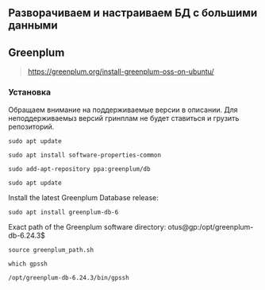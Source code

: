 Разворачиваем и настраиваем БД с большими данными
-----------------------------------------------

## Greenplum

> https://greenplum.org/install-greenplum-oss-on-ubuntu/

### Установка

Обращаем внимание на поддерживаемые версии в описании.
Для неподдерживаемыз версий гринплам не будет ставиться и грузить репозиторий.

```
sudo apt update
```
```
sudo apt install software-properties-common
```
```
sudo add-apt-repository ppa:greenplum/db
```
```
sudo apt update
```

Install the latest Greenplum Database release:
```
sudo apt install greenplum-db-6
```

Exact path of the Greenplum software directory:
otus@gp:/opt/greenplum-db-6.24.3$ 
```
source greenplum_path.sh
```
```
which gpssh
```
```
/opt/greenplum-db-6.24.3/bin/gpssh
```

